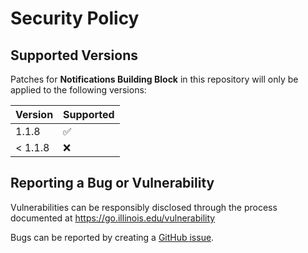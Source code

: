 # Security Policy

## Supported Versions

Patches for **Notifications Building Block** in this repository will only be applied to the following versions:

| Version | Supported          |
|---------|--------------------|
| 1.1.8   | :white_check_mark: |
| < 1.1.8 | :x:                |

## Reporting a Bug or Vulnerability

Vulnerabilities can be responsibly disclosed through the process
 documented at https://go.illinois.edu/vulnerability

Bugs can be reported by creating a [GitHub issue](https://github.com/rokwire/notifications-building-block/issues/new?assignees=&labels=bug&template=bug_report.md&title=%5BBUG%5D+).